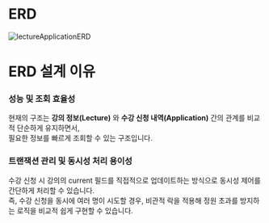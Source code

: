 # ERD
![lectureApplicationERD](https://github.com/user-attachments/assets/aea4b4a6-0337-471e-ac53-b16d0d084278)
# ERD 설계 이유
### 성능 및 조회 효율성
현재의 구조는 **강의 정보(Lecture)** 와 **수강 신청 내역(Application)** 간의 관계를 비교적 단순하게 유지하면서,<br>
필요한 정보를 빠르게 조회할 수 있는 구조입니다.
### 트랜잭션 관리 및 동시성 처리 용이성
수강 신청 시 강의의 current 필드를 직접적으로 업데이트하는 방식으로 동시성 제어를 간단하게 처리할 수 있습니다.<br>
즉, 수강 신청을 동시에 여러 명이 시도할 경우, 비관적 락을 적용해 정원 초과를 방지하는 로직을 비교적 쉽게 구현할 수 있습니다. 

